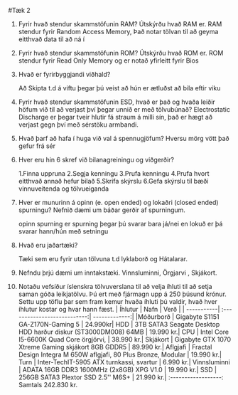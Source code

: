 #Tæk 2
1. Fyrir hvað stendur skammstöfunin RAM? Útskýrðu hvað RAM er. 
	RAM stendur fyrir Random Access Memory, Það notar tölvan til að geyma eitthvað data til að ná í

2. Fyrir hvað stendur skammstöfunin ROM? 
	Útskýrðu hvað ROM er. ROM stendur fyrir Read Only Memory og er notað yfirleitt fyrir Bios
3. Hvað er fyrirbyggjandi viðhald?
 
	Að Skipta t.d á viftu þegar þú veist að hún er ætluðst að bila eftir viku
4. Fyrir hvað stendur skammstöfunin ESD, hvað er það og hvaða leiðir höfum við til að
verjast því þegar unnið er með tölvubúnað? 
	Electrostatic Discharge er þegar tveir hlutir fá straum á milli sín, það er hægt að verjast gegn því með sérstöku armbandi.
5. Hvað þarf að hafa í huga við val á spennugjöfum? 
	Hversu mörg vött það gefur frá sér
6. Hver eru hin 6 skref við bilanagreiningu og viðgerðir?

	1.Finna uppruna 2.Segja kenningu 3.Prufa kenningu 4.Prufa hvort eitthvað annað hefur bilað 5.Skrifa skýrslu 6.Gefa skýrslu til bæði vinnuveitenda og tölvueiganda
7. Hver er munurinn á opinn (e. open ended) og lokaðri (closed ended) spurningu? 
Nefnið dæmi um báðar gerðir af spurningum.

	opinn spurning er spurning þegar þú svarar bara já/nei en lokuð er þá svarar hann/hún með setningu
8. Hvað eru jaðartæki?

	Tæki sem eru fyrir utan tölvuna t.d lyklaborð og Hátalarar.
9. Nefndu þrjú dæmi um inntakstæki.
	Vinnsluminni, Örgjarvi , Skjákort.
10. Notaðu vefsíður íslenskra tölvuverslana til að velja íhluti til að setja saman góða
leikjatölvu. Þú ert með fjármagn upp á 250 þúsund krónur. Settu upp töflu þar sem
fram kemur hvaða íhluti þú valdir, hvað hver íhlutur kostar og hvar hann fæst.
    | Íhlutur    | Nafn                         | Verð          |
    | -----------| :---------------------------:| -------------:|
	|Móðurborð | Gigabyte S1151 GA-Z170N-Gaming 5  | 24.990kr|
	HDD | 3TB SATA3 Seagate Desktop HDD harður diskur (ST3000DM008) 64MB | 19.990 kr.|
	CPU | Intel Core I5-6600K Quad Core örgjörvi, | 38.990 kr.|
	Skjákort | Gigabyte GTX 1070 Xtreme Gaming skjákort 8GB GDDR5 | 89.990 kr.|
	Aflgjafi | Fractal Design Integra M 650W aflgjafi, 80 Plus Bronze, Modular | 19.990 kr.|
	Turn | Inter-TechIT-5905 ATX turnkassi, svartur | 6.990 kr.|
	Vinnsluminni | ADATA 16GB DDR3 1600MHz (2x8GB) XPG V1.0 | 19.990 kr.|
	SSD | 256GB SATA3 Plextor SSD 2.5'' M6S+ | 21.990 kr.|
	:------------------:
	Samtals 242.830 kr.